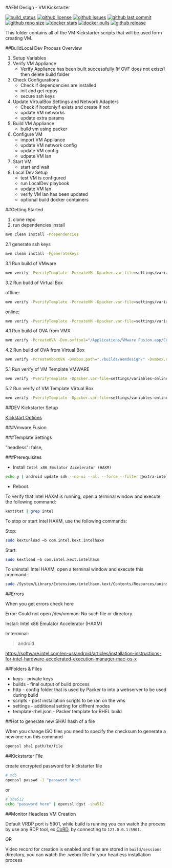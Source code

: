 #AEM Design - VM Kickstarter

[![build_status](https://travis-ci.org/aem-design/aemdesign-vm.svg?branch=master)](https://travis-ci.org/aem-design/aemdesign-vm) 
[![github license](https://img.shields.io/github/license/aem-design/aemdesign-vm)](https://github.com/aem-design/aemdesign-vm) 
[![github issues](https://img.shields.io/github/issues/aem-design/aemdesign-vm)](https://github.com/aem-design/aemdesign-vm) 
[![github last commit](https://img.shields.io/github/last-commit/aem-design/aemdesign-vm)](https://github.com/aem-design/aemdesign-vm) 
[![github repo size](https://img.shields.io/github/repo-size/aem-design/aemdesign-vm)](https://github.com/aem-design/aemdesign-vm) 
[![docker stars](https://img.shields.io/docker/stars/aemdesign/aemdesign-vm)](https://hub.docker.com/r/aemdesign/aemdesign-vm) 
[![docker pulls](https://img.shields.io/docker/pulls/aemdesign/aemdesign-vm)](https://hub.docker.com/r/aemdesign/aemdesign-vm) 
[![github release](https://img.shields.io/github/release/aem-design/aemdesign-vm)](https://github.com/aem-design/aemdesign-vm)


This folder contains all of the VM Kickstarter scripts that will be used form creating VM.

##BuildLocal Dev Process Overview


1. Setup Variables
2. Verify VM Appliance
    * Verify Appliance has been built successfully [if OVF does not exists] then delete build folder
3. Check Configurations
    * Check if dependencies are installed
    * init and get repos
    * secure ssh keys
4. Update VirtualBox Settings and Network Adapters
    * Check if hostonlyif exists and create if not
    * update VM networks
    * update extra params
5. Build VM Appliance
    * build vm using packer
6. Configure VM
    * import VM Appliance
    * update VM network config
    * update VM config
    * udpate VM lan
7. Start VM
    * start and wait
8. Local Dev Setup
    * test VM is configured
    * run LocalDev playbook
    * update VM lan
    * verify VM lan has been updated
    * optional build docker containers

##Getting Started


1. clone repo
2. run dependencies install

```bash
mvn clean install -Pdependencies
```

2.1 generate ssh keys
```bash
mvn clean install -Pgeneratekeys
```

3.1 Run build of VMware

```bash
mvn verify -PverifyTemplate -PcreateVM -Dpacker.var-file=settings/variables-online-dev1.json -Dpacker.template=template-rhel-build.json 
```

3.2 Run build of Virtual Box

offline:
```bash
mvn verify -PverifyTemplate -PcreateVM -Dpacker.var-file=settings/variables-offline.json -Dpacker.template=template-centos-atomic-virtualbox.json
```

online:
```bash
mvn verify -PverifyTemplate -PcreateVM -Dpacker.var-file=settings/variables-online-dev1.json -Dpacker.template=template-rhel-build-virtualbox.json > log/rhel-build-dev1-`date +%Y-%m-%d.%H:%M:%S`.log &
```

4.1 Run build of OVA from VMX

```bash
mvn verify -PcreateOVA -Dvm.ovftool="/Applications/VMware Fusion.app/Contents/Library/VMware OVF Tool/ovftool" -Dvm.vmx="./builds/aemdesign_2017-01-07_13-52-05/aemdesign.vmx"
```

4.2 Run build of OVA from Virtual Box

```bash
mvn verify -PcreateVboxOVA -Dvmbox.path="./builds/aemdesign/" -Dvmbox.name="aemdesign" > log/ova-build-dev1-`date +%Y-%m-%d.%H:%M:%S`.log &
```

5.1 Run verify of VM Template VMWARE

```bash
mvn verify -PverifyTemplate -Dpacker.var-file=settings/variables-online-dev1.json -Dpacker.template=template-rhel-build.json 
```

5.2 Run verify of VM Template Virtual Box

```bash
mvn verify -PverifyTemplate -Dpacker.var-file=settings/variables-online-localdev.json -Dpacker.template=template-rhel-build-virtualbox.json
```

##DEV Kickstarter Setup


[Kickstart Options](https://access.redhat.com/documentation/en-US/Red_Hat_Enterprise_Linux/7/html/Installation_Guide/sect-kickstart-syntax.html)

###Vmware Fusion



###Template Settings

"headless": false,

###Prerequisites


* Install ```Intel x86 Emulator Accelerator (HAXM)```

```bash
echo y | android update sdk --no-ui --all --force --filter extra-intel-Hardware_Accelerated_Execution_Manager
```

* Reboot.

To verify that Intel HAXM is running, open a terminal window and execute the following command:
```bash
kextstat | grep intel
```

To stop or start Intel HAXM, use the following commands:

Stop:
```bash
sudo kextunload –b com.intel.kext.intelhaxm
```

Start:
```bash
sudo kextload –b com.intel.kext.intelhaxm
```

To uninstall Intel HAXM, open a terminal window and execute this command:
```bash
sudo /System/Library/Extensions/intelhaxm.kext/Contents/Resources/uninstall.sh
```

##Errors

When you get errors check here

Error:
Could not open /dev/vmmon: No such file or directory.

Install:
Intel x86 Emulator Accelerator (HAXM)

In terminal: 
> android

https://software.intel.com/en-us/android/articles/installation-instructions-for-intel-hardware-accelerated-execution-manager-mac-os-x


##Folders & Files


* keys - private keys
* builds - final output of build process
* http - config folder that is used by Packer to into a webserver to be used during build
* scripts - post installation scripts to be ran on the vms
* settings - additional setting for diffrent modes
* template-rhel.json - Packer template for RHEL build

##Hot to generate new SHA1 hash of a file

When you change ISO files you need to specify the checksum to generate a new one run this command

```bash
openssl sha1 path/to/file
```


##Kickstarter File

create encrypted password for kickstarter file
```bash
# md5
openssl passwd -1 "password here"
```
or
```bash
# sha512
echo "password here" | openssl dgst -sha512
```

##Monitor Headless VM Creation


Default VRDP port is 5901, while build is running you can watch the process by use any RDP tool, ex [CoRD](http://cord.sourceforge.net/), by connecting to ```127.0.0.1:5901```.

OR

Video record for creation is enabled and files are stored in ```build/sessions``` directory, you can watch the .webm file for your headless installation process


